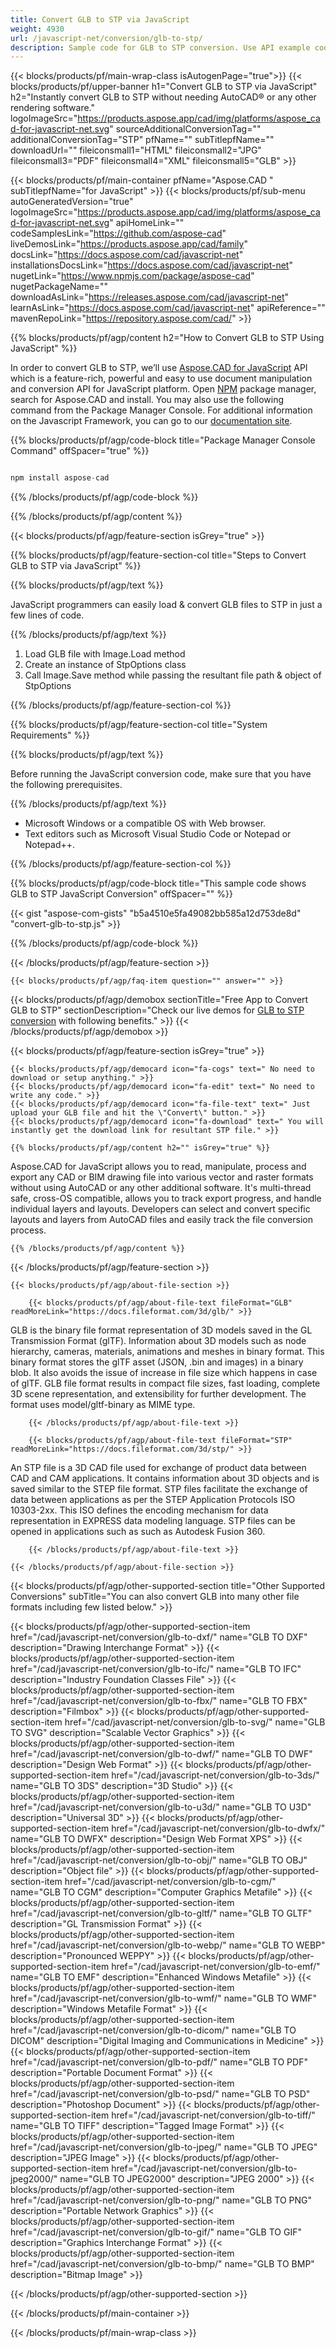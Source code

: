 ```yaml
---
title: Convert GLB to STP via JavaScript
weight: 4930
url: /javascript-net/conversion/glb-to-stp/ 
description: Sample code for GLB to STP conversion. Use API example code for batch GLB files to STP conversion.
---
```


{{< blocks/products/pf/main-wrap-class isAutogenPage="true">}}
{{< blocks/products/pf/upper-banner h1="Convert GLB to STP via JavaScript" h2="Instantly convert GLB to STP without needing AutoCAD® or any other rendering software." logoImageSrc="https://products.aspose.app/cad/img/platforms/aspose_cad-for-javascript-net.svg" sourceAdditionalConversionTag="" additionalConversionTag="STP" pfName="" subTitlepfName="" downloadUrl="" fileiconsmall1="HTML" fileiconsmall2="JPG" fileiconsmall3="PDF" fileiconsmall4="XML" fileiconsmall5="GLB" >}}

{{< blocks/products/pf/main-container pfName="Aspose.CAD " subTitlepfName="for JavaScript" >}}
{{< blocks/products/pf/sub-menu autoGeneratedVersion="true" logoImageSrc="https://products.aspose.app/cad/img/platforms/aspose_cad-for-javascript-net.svg" apiHomeLink="" codeSamplesLink="https://github.com/aspose-cad" liveDemosLink="https://products.aspose.app/cad/family" docsLink="https://docs.aspose.com/cad/javascript-net" installationsDocsLink="https://docs.aspose.com/cad/javascript-net" nugetLink="https://www.npmjs.com/package/aspose-cad" nugetPackageName="" downloadAsLink="https://releases.aspose.com/cad/javascript-net" learnAsLink="https://docs.aspose.com/cad/javascript-net" apiReference="" mavenRepoLink="https://repository.aspose.com/cad/" >}}

{{% blocks/products/pf/agp/content h2="How to Convert GLB to STP Using JavaScript" %}}

 In order to convert GLB to STP, we’ll use [Aspose.CAD for JavaScript](https://products.aspose.com/cad/javascript-net) API which is a feature-rich, powerful and easy to use document manipulation and conversion API for JavaScript platform. Open [NPM](https://www.npmjs.com/package/aspose-cad) package manager, search for Aspose.CAD and install. You may also use the following command from the Package Manager Console. For additional information on the Javascript Framework, you can go to our [documentation site](https://docs.aspose.com/cad/javascript-net/showcases/).

{{% blocks/products/pf/agp/code-block title="Package Manager Console Command" offSpacer="true" %}}

```js

npm install aspose-cad

```

{{% /blocks/products/pf/agp/code-block %}}

{{% /blocks/products/pf/agp/content %}}

{{< blocks/products/pf/agp/feature-section isGrey="true" >}}

{{% blocks/products/pf/agp/feature-section-col title="Steps to Convert GLB to STP via JavaScript" %}}

{{% blocks/products/pf/agp/text %}}

JavaScript programmers can easily load & convert GLB files to STP in just a few lines of code.

{{% /blocks/products/pf/agp/text %}}

1.  Load GLB file with Image.Load method
1.  Create an instance of StpOptions class
1.  Call Image.Save method while passing the resultant file path & object of StpOptions

{{% /blocks/products/pf/agp/feature-section-col %}}

{{% blocks/products/pf/agp/feature-section-col title="System Requirements" %}}

{{% blocks/products/pf/agp/text %}}

 Before running the JavaScript conversion code, make sure that you have the following prerequisites.

{{% /blocks/products/pf/agp/text %}}

-  Microsoft Windows or a compatible OS with Web browser.
-  Text editors such as Microsoft Visual Studio Code or Notepad or Notepad++.

{{% /blocks/products/pf/agp/feature-section-col %}}

{{% blocks/products/pf/agp/code-block title="This sample code shows GLB to STP JavaScript Conversion" offSpacer="" %}}

{{< gist "aspose-com-gists" "b5a4510e5fa49082bb585a12d753de8d" "convert-glb-to-stp.js" >}}

{{% /blocks/products/pf/agp/code-block %}}

{{< /blocks/products/pf/agp/feature-section >}}

    {{< blocks/products/pf/agp/faq-item question="" answer="" >}}

<!-- aboutfile Starts -->

{{< blocks/products/pf/agp/demobox sectionTitle="Free App to Convert GLB to STP" sectionDescription="Check our live demos for [GLB to STP conversion](https://products.aspose.app/cad/conversion/glb-to-stp) with following benefits." >}}
{{< /blocks/products/pf/agp/demobox >}}

{{< blocks/products/pf/agp/feature-section isGrey="true" >}}

    {{< blocks/products/pf/agp/democard icon="fa-cogs" text=" No need to download or setup anything." >}}
    {{< blocks/products/pf/agp/democard icon="fa-edit" text=" No need to write any code." >}}
    {{< blocks/products/pf/agp/democard icon="fa-file-text" text=" Just upload your GLB file and hit the \"Convert\" button." >}}
    {{< blocks/products/pf/agp/democard icon="fa-download" text=" You will instantly get the download link for resultant STP file." >}}

    {{% blocks/products/pf/agp/content h2="" isGrey="true" %}}

Aspose.CAD for JavaScript allows you to read, manipulate, process and export any CAD or BIM drawing file into various vector and raster formats without using AutoCAD or any other additional software. It's multi-thread safe, cross-OS compatible, allows you to track export progress, and handle individual layers and layouts. Developers can select and convert specific layouts and layers from AutoCAD files and easily track the file conversion process.

    {{% /blocks/products/pf/agp/content %}}

{{< /blocks/products/pf/agp/feature-section >}}

    {{< blocks/products/pf/agp/about-file-section >}}

        {{< blocks/products/pf/agp/about-file-text fileFormat="GLB" readMoreLink="https://docs.fileformat.com/3d/glb/" >}}
GLB is the binary file format representation of 3D models saved in the GL Transmission Format (glTF). Information about 3D models such as node hierarchy, cameras, materials, animations and meshes in binary format. This binary format stores the glTF asset (JSON, .bin and images) in a binary blob. It also avoids the issue of increase in file size which happens in case of glTF. GLB file format results in compact file sizes, fast loading, complete 3D scene representation, and extensibility for further development. The format uses model/gltf-binary as MIME type.

        {{< /blocks/products/pf/agp/about-file-text >}}

        {{< blocks/products/pf/agp/about-file-text fileFormat="STP" readMoreLink="https://docs.fileformat.com/3d/stp/" >}}
An STP file is a 3D CAD file used for exchange of product data between CAD and CAM applications. It contains information about 3D objects and is saved similar to the STEP file format. STP files facilitate the exchange of data between applications as per the STEP Application Protocols ISO 10303-2xx. This ISO defines the encoding mechanism for data representation in EXPRESS data modeling language. STP files can be opened in applications such as such as Autodesk Fusion 360.

        {{< /blocks/products/pf/agp/about-file-text >}}

    {{< /blocks/products/pf/agp/about-file-section >}}


<!-- aboutfile Ends -->

{{< blocks/products/pf/agp/other-supported-section title="Other Supported Conversions" subTitle="You can also convert GLB into many other file formats including few listed below." >}}

{{< blocks/products/pf/agp/other-supported-section-item href="/cad/javascript-net/conversion/glb-to-dxf/" name="GLB TO DXF" description="Drawing Interchange Format" >}}
{{< blocks/products/pf/agp/other-supported-section-item href="/cad/javascript-net/conversion/glb-to-ifc/" name="GLB TO IFC" description="Industry Foundation Classes File" >}}
{{< blocks/products/pf/agp/other-supported-section-item href="/cad/javascript-net/conversion/glb-to-fbx/" name="GLB TO FBX" description="Filmbox" >}}
{{< blocks/products/pf/agp/other-supported-section-item href="/cad/javascript-net/conversion/glb-to-svg/" name="GLB TO SVG" description="Scalable Vector Graphics" >}}
{{< blocks/products/pf/agp/other-supported-section-item href="/cad/javascript-net/conversion/glb-to-dwf/" name="GLB TO DWF" description="Design Web Format" >}}
{{< blocks/products/pf/agp/other-supported-section-item href="/cad/javascript-net/conversion/glb-to-3ds/" name="GLB TO 3DS" description="3D Studio" >}}
{{< blocks/products/pf/agp/other-supported-section-item href="/cad/javascript-net/conversion/glb-to-u3d/" name="GLB TO U3D" description="Universal 3D" >}}
{{< blocks/products/pf/agp/other-supported-section-item href="/cad/javascript-net/conversion/glb-to-dwfx/" name="GLB TO DWFX" description="Design Web Format XPS" >}}
{{< blocks/products/pf/agp/other-supported-section-item href="/cad/javascript-net/conversion/glb-to-obj/" name="GLB TO OBJ" description="Object file" >}}
{{< blocks/products/pf/agp/other-supported-section-item href="/cad/javascript-net/conversion/glb-to-cgm/" name="GLB TO CGM" description="Computer Graphics Metafile" >}}
{{< blocks/products/pf/agp/other-supported-section-item href="/cad/javascript-net/conversion/glb-to-gltf/" name="GLB TO GLTF" description="GL Transmission Format" >}}
{{< blocks/products/pf/agp/other-supported-section-item href="/cad/javascript-net/conversion/glb-to-webp/" name="GLB TO WEBP" description="Pronounced WEPPY" >}}
{{< blocks/products/pf/agp/other-supported-section-item href="/cad/javascript-net/conversion/glb-to-emf/" name="GLB TO EMF" description="Enhanced Windows Metafile" >}}
{{< blocks/products/pf/agp/other-supported-section-item href="/cad/javascript-net/conversion/glb-to-wmf/" name="GLB TO WMF" description="Windows Metafile Format" >}}
{{< blocks/products/pf/agp/other-supported-section-item href="/cad/javascript-net/conversion/glb-to-dicom/" name="GLB TO DICOM" description="Digital Imaging and Communications in Medicine" >}}
{{< blocks/products/pf/agp/other-supported-section-item href="/cad/javascript-net/conversion/glb-to-pdf/" name="GLB TO PDF" description="Portable Document Format" >}}
{{< blocks/products/pf/agp/other-supported-section-item href="/cad/javascript-net/conversion/glb-to-psd/" name="GLB TO PSD" description="Photoshop Document" >}}
{{< blocks/products/pf/agp/other-supported-section-item href="/cad/javascript-net/conversion/glb-to-tiff/" name="GLB TO TIFF" description="Tagged Image Format" >}}
{{< blocks/products/pf/agp/other-supported-section-item href="/cad/javascript-net/conversion/glb-to-jpeg/" name="GLB TO JPEG" description="JPEG Image" >}}
{{< blocks/products/pf/agp/other-supported-section-item href="/cad/javascript-net/conversion/glb-to-jpeg2000/" name="GLB TO JPEG2000" description="JPEG 2000" >}}
{{< blocks/products/pf/agp/other-supported-section-item href="/cad/javascript-net/conversion/glb-to-png/" name="GLB TO PNG" description="Portable Network Graphics" >}}
{{< blocks/products/pf/agp/other-supported-section-item href="/cad/javascript-net/conversion/glb-to-gif/" name="GLB TO GIF" description="Graphics Interchange Format" >}}
{{< blocks/products/pf/agp/other-supported-section-item href="/cad/javascript-net/conversion/glb-to-bmp/" name="GLB TO BMP" description="Bitmap Image" >}}


{{< /blocks/products/pf/agp/other-supported-section >}}

{{< /blocks/products/pf/main-container >}}
    
{{< /blocks/products/pf/main-wrap-class >}}